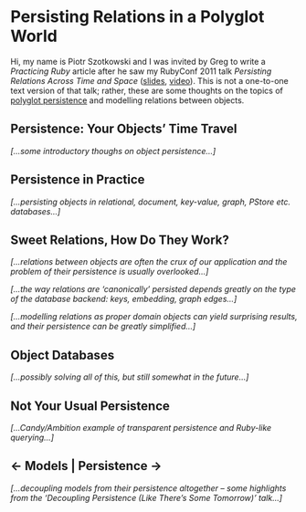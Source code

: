 Persisting Relations in a Polyglot World
========================================

Hi, my name is Piotr Szotkowski and I was invited by Greg to write a
_Practicing Ruby_ article after he saw my RubyConf 2011 talk _Persisting
Relations Across Time and Space_
([slides](http://persistence-rubyconf-2011.heroku.com),
[video](http://confreaks.net/videos/657)). This is not a one-to-one text
version of that talk; rather, these are some thoughts on the topics of
[polyglot
persistence](http://architects.dzone.com/articles/polyglot-persistence-future)
and modelling relations between objects.

Persistence: Your Objects’ Time Travel
--------------------------------------

_\[…some introductory thoughs on object persistence…\]_

Persistence in Practice
-----------------------

_\[…persisting objects in relational, document, key-value, graph, PStore etc.
databases…\]_

Sweet Relations, How Do They Work?
----------------------------------

_\[…relations between objects are often the crux of our application and the
problem of their persistence is usually overlooked…\]_

_\[…the way relations are ‘canonically’ persisted depends greatly on the type
of the database backend: keys, embedding, graph edges…\]_

_\[…modelling relations as proper domain objects can yield surprising results,
and their persistence can be greatly simplified…\]_

Object Databases
----------------

_\[…possibly solving all of this, but still somewhat in the future…\]_

Not Your Usual Persistence
--------------------------

_\[…Candy/Ambition example of transparent persistence and Ruby-like
querying…\]_

← Models | Persistence →
------------------------

_\[…decoupling models from their persistence altogether – some highlights from
the ‘Decoupling Persistence (Like There’s Some Tomorrow)’ talk…\]_
